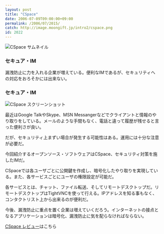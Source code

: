 ```yaml
---
layout: post
title: "CSpace"
date: 2006-07-09T09:00:00+09:00
permalink: /2006/07/2015/
catch: http://image.moongift.jp/intro2/cspace.png
id: 2022
---
```

 ![CSpace サムネイル](http://image.moongift.jp/intro2/cspace.t.png "CSpace サムネイル")
  

### セキュア・IM
  
漏洩防止に力を入れる企業が増えている。便利なIMであるが、セキュリティへの対応をおろそかには出来ない。  
<!--more-->  

### セキュア・IM
  

![CSpace スクリーンショット](http://image.moongift.jp/intro2/cspace.png "CSpace スクリーンショット")

  

最近はGoogle TalkやSkype、MSN Messangerなどでクライアントと情報のやり取りをしている。メールのような手間もなく、電話と違って履歴が残せると言った便利さが良い。

  

だが、セキュリティ上まずい場合が発生する可能性はある。運用には十分な注意が必要だ。

  

今回紹介するオープンソース・ソフトウェアはCSpace、セキュリティ対策を施したIMだ。

  

CSpaceでは各ユーザごとに公開鍵を作成し、暗号化したやり取りを実現している。また、各サービスごとにユーザの権限設定が可能だ。

  

各サービスとは、チャット、ファイル転送、そしてリモートデスクトップだ。リモートデスクトップはTightVNCを使って行える。IPアドレスを知る事もなく、コンタクトリスト上から出来るのが便利だ。

  

今後、漏洩防止に重点を置く企業は増えていくだろう。インターネットの接点となるアプリケーションは暗号化、漏洩防止に気を配らなければならない。

  

[CSpace レビュー](http://oss.moongift.jp/review/i-2020.html)はこちら

